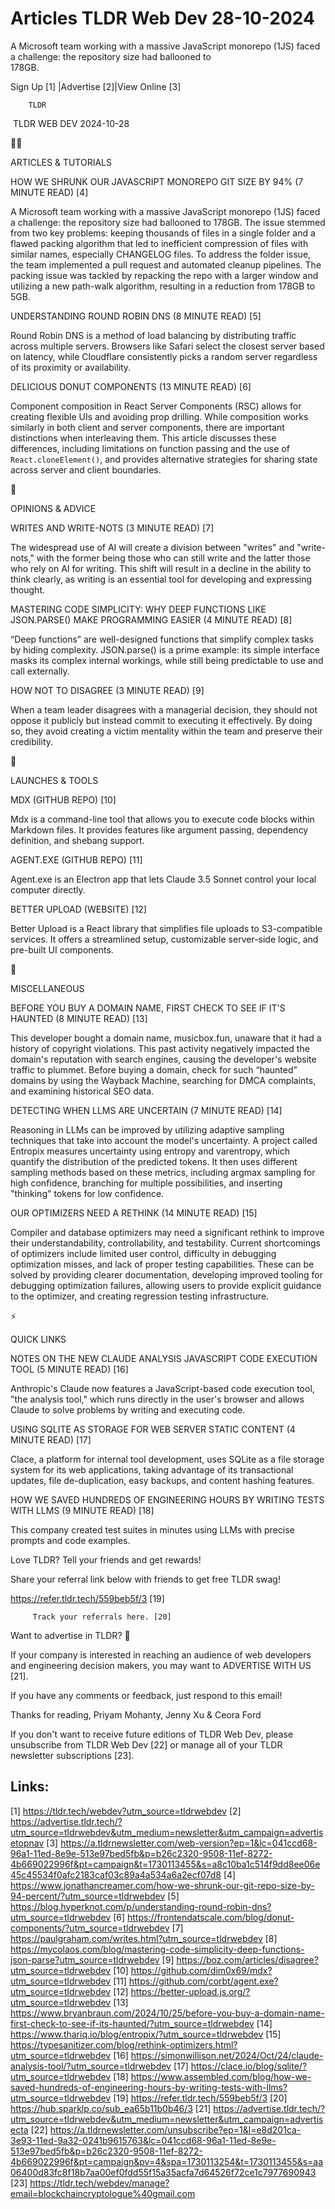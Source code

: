 # Articles TLDR Web Dev 28-10-2024

A Microsoft team working with a massive JavaScript monorepo (1JS)
faced a challenge: the repository size had ballooned to
178GB. ‌ ‌ ‌ ‌ ‌ ‌ ‌ ‌ ‌ ‌ ‌ ‌ ‌ ‌ ‌ ‌ ‌ ‌ ‌ ‌ ‌ ‌ ‌ ‌ ‌ ‌  ‌ ‌ ‌ ‌ ‌ ‌ ‌ ‌ ‌ ‌ ‌ ‌ ‌ ‌ ‌ ‌ ‌ ‌ ‌ ‌ ‌ ‌ ‌ ‌ ‌ ‌ 


 Sign Up [1] |Advertise [2]|View Online [3] 

		TLDR 

 TLDR WEB DEV 2024-10-28

🧑‍💻 

ARTICLES & TUTORIALS

 HOW WE SHRUNK OUR JAVASCRIPT MONOREPO GIT SIZE BY 94% (7 MINUTE READ)
[4] 

 A Microsoft team working with a massive JavaScript monorepo (1JS)
faced a challenge: the repository size had ballooned to 178GB. The
issue stemmed from two key problems: keeping thousands of files in a
single folder and a flawed packing algorithm that led to inefficient
compression of files with similar names, especially CHANGELOG files.
To address the folder issue, the team implemented a pull request and
automated cleanup pipelines. The packing issue was tackled by
repacking the repo with a larger window and utilizing a new path-walk
algorithm, resulting in a reduction from 178GB to 5GB. 

 UNDERSTANDING ROUND ROBIN DNS (8 MINUTE READ) [5] 

 Round Robin DNS is a method of load balancing by distributing traffic
across multiple servers. Browsers like Safari select the closest
server based on latency, while Cloudflare consistently picks a random
server regardless of its proximity or availability. 

 DELICIOUS DONUT COMPONENTS (13 MINUTE READ) [6] 

 Component composition in React Server Components (RSC) allows for
creating flexible UIs and avoiding prop drilling. While composition
works similarly in both client and server components, there are
important distinctions when interleaving them. This article discusses
these differences, including limitations on function passing and the
use of `React.cloneElement()`, and provides alternative strategies for
sharing state across server and client boundaries. 

🧠 

OPINIONS & ADVICE

 WRITES AND WRITE-NOTS (3 MINUTE READ) [7] 

 The widespread use of AI will create a division between "writes" and
"write-nots," with the former being those who can still write and the
latter those who rely on AI for writing. This shift will result in a
decline in the ability to think clearly, as writing is an essential
tool for developing and expressing thought. 

 MASTERING CODE SIMPLICITY: WHY DEEP FUNCTIONS LIKE JSON.PARSE() MAKE
PROGRAMMING EASIER (4 MINUTE READ) [8] 

 “Deep functions” are well-designed functions that simplify
complex tasks by hiding complexity. JSON.parse() is a prime example:
its simple interface masks its complex internal workings, while still
being predictable to use and call externally. 

 HOW NOT TO DISAGREE (3 MINUTE READ) [9] 

 When a team leader disagrees with a managerial decision, they should
not oppose it publicly but instead commit to executing it effectively.
By doing so, they avoid creating a victim mentality within the team
and preserve their credibility. 

🚀 

LAUNCHES & TOOLS

 MDX (GITHUB REPO) [10] 

 Mdx is a command-line tool that allows you to execute code blocks
within Markdown files. It provides features like argument passing,
dependency definition, and shebang support. 

 AGENT.EXE (GITHUB REPO) [11] 

 Agent.exe is an Electron app that lets Claude 3.5 Sonnet control your
local computer directly. 

 BETTER UPLOAD (WEBSITE) [12] 

 Better Upload is a React library that simplifies file uploads to
S3-compatible services. It offers a streamlined setup, customizable
server-side logic, and pre-built UI components. 

🎁 

MISCELLANEOUS

 BEFORE YOU BUY A DOMAIN NAME, FIRST CHECK TO SEE IF IT'S HAUNTED (8
MINUTE READ) [13] 

 This developer bought a domain name, musicbox.fun, unaware that it
had a history of copyright violations. This past activity negatively
impacted the domain's reputation with search engines, causing the
developer's website traffic to plummet. Before buying a domain, check
for such “haunted” domains by using the Wayback Machine, searching
for DMCA complaints, and examining historical SEO data. 

 DETECTING WHEN LLMS ARE UNCERTAIN (7 MINUTE READ) [14] 

 Reasoning in LLMs can be improved by utilizing adaptive sampling
techniques that take into account the model's uncertainty. A project
called Entropix measures uncertainty using entropy and varentropy,
which quantify the distribution of the predicted tokens. It then uses
different sampling methods based on these metrics, including argmax
sampling for high confidence, branching for multiple possibilities,
and inserting "thinking" tokens for low confidence. 

 OUR OPTIMIZERS NEED A RETHINK (14 MINUTE READ) [15] 

 Compiler and database optimizers may need a significant rethink to
improve their understandability, controllability, and testability.
Current shortcomings of optimizers include limited user control,
difficulty in debugging optimization misses, and lack of proper
testing capabilities. These can be solved by providing clearer
documentation, developing improved tooling for debugging optimization
failures, allowing users to provide explicit guidance to the
optimizer, and creating regression testing infrastructure. 

⚡ 

QUICK LINKS

 NOTES ON THE NEW CLAUDE ANALYSIS JAVASCRIPT CODE EXECUTION TOOL (5
MINUTE READ) [16] 

 Anthropic's Claude now features a JavaScript-based code execution
tool, "the analysis tool," which runs directly in the user's browser
and allows Claude to solve problems by writing and executing code. 

 USING SQLITE AS STORAGE FOR WEB SERVER STATIC CONTENT (4 MINUTE READ)
[17] 

 Clace, a platform for internal tool development, uses SQLite as a
file storage system for its web applications, taking advantage of its
transactional updates, file de-duplication, easy backups, and content
hashing features. 

 HOW WE SAVED HUNDREDS OF ENGINEERING HOURS BY WRITING TESTS WITH LLMS
(9 MINUTE READ) [18] 

 This company created test suites in minutes using LLMs with precise
prompts and code examples. 

Love TLDR? Tell your friends and get rewards!

 Share your referral link below with friends to get free TLDR swag! 

 https://refer.tldr.tech/559beb5f/3 [19] 

		 Track your referrals here. [20] 

Want to advertise in TLDR? 📰

 If your company is interested in reaching an audience of web
developers and engineering decision makers, you may want to ADVERTISE
WITH US [21]. 

 If you have any comments or feedback, just respond to this email! 

Thanks for reading, 
Priyam Mohanty, Jenny Xu & Ceora Ford 

If you don't want to receive future editions of TLDR Web Dev, please
unsubscribe from TLDR Web Dev [22] or manage all of your TLDR
newsletter subscriptions [23]. 

 

Links:
------
[1] https://tldr.tech/webdev?utm_source=tldrwebdev
[2] https://advertise.tldr.tech/?utm_source=tldrwebdev&utm_medium=newsletter&utm_campaign=advertisetopnav
[3] https://a.tldrnewsletter.com/web-version?ep=1&lc=041ccd68-96a1-11ed-8e9e-513e97bed5fb&p=b26c2320-9508-11ef-8272-4b669022996f&pt=campaign&t=1730113455&s=a8c10ba1c514f9dd8ee06e45c45534f0afc2183caf03c89a4a534a6a2ecf07d8
[4] https://www.jonathancreamer.com/how-we-shrunk-our-git-repo-size-by-94-percent/?utm_source=tldrwebdev
[5] https://blog.hyperknot.com/p/understanding-round-robin-dns?utm_source=tldrwebdev
[6] https://frontendatscale.com/blog/donut-components/?utm_source=tldrwebdev
[7] https://paulgraham.com/writes.html?utm_source=tldrwebdev
[8] https://mycolaos.com/blog/mastering-code-simplicity-deep-functions-json-parse?utm_source=tldrwebdev
[9] https://boz.com/articles/disagree?utm_source=tldrwebdev
[10] https://github.com/dim0x69/mdx?utm_source=tldrwebdev
[11] https://github.com/corbt/agent.exe?utm_source=tldrwebdev
[12] https://better-upload.js.org/?utm_source=tldrwebdev
[13] https://www.bryanbraun.com/2024/10/25/before-you-buy-a-domain-name-first-check-to-see-if-its-haunted/?utm_source=tldrwebdev
[14] https://www.thariq.io/blog/entropix/?utm_source=tldrwebdev
[15] https://typesanitizer.com/blog/rethink-optimizers.html?utm_source=tldrwebdev
[16] https://simonwillison.net/2024/Oct/24/claude-analysis-tool/?utm_source=tldrwebdev
[17] https://clace.io/blog/sqlite/?utm_source=tldrwebdev
[18] https://www.assembled.com/blog/how-we-saved-hundreds-of-engineering-hours-by-writing-tests-with-llms?utm_source=tldrwebdev
[19] https://refer.tldr.tech/559beb5f/3
[20] https://hub.sparklp.co/sub_ea65b11b0b46/3
[21] https://advertise.tldr.tech/?utm_source=tldrwebdev&utm_medium=newsletter&utm_campaign=advertisecta
[22] https://a.tldrnewsletter.com/unsubscribe?ep=1&l=e8d201ca-3e93-11ed-9a32-0241b9615763&lc=041ccd68-96a1-11ed-8e9e-513e97bed5fb&p=b26c2320-9508-11ef-8272-4b669022996f&pt=campaign&pv=4&spa=1730113254&t=1730113455&s=aa06400d83fc8f18b7aa00ef0fdd55f15a35acfa7d64526f72ce1c7977690943
[23] https://tldr.tech/webdev/manage?email=blockchaincryptologue%40gmail.com
